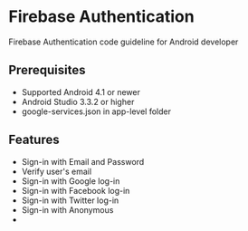 # Firebase Authentication
Firebase Authentication code guideline for Android developer 

## Prerequisites
* Supported Android 4.1 or newer
* Android Studio 3.3.2 or higher
* google-services.json in app-level folder

## Features
* Sign-in with Email and Password
* Verify user's email
* Sign-in with Google log-in
* Sign-in with Facebook log-in
* Sign-in with Twitter log-in
* Sign-in with Anonymous
* 